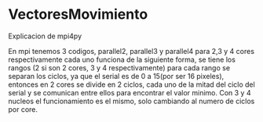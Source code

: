 # VectoresMovimiento


Explicacion de mpi4py

En mpi tenemos 3 codigos, parallel2, parallel3 y parallel4 para 2,3 y 4 cores respectivamente
cada uno funciona de la siguiente forma, se tiene los rangos (2 si son 2 cores, 3 y 4 respectivamente)
para cada rango se separan los ciclos, ya que el serial es de 0 a 15(por ser 16 pixeles), entonces
en 2 cores se divide en 2 ciclos, cada uno de la mitad del ciclo del serial y se comunican entre ellos para encontrar
el valor minimo. Con 3 y 4 nucleos el funcionamiento es el mismo, solo cambiando al numero de ciclos por core.